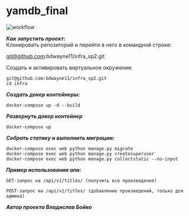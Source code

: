 # yamdb_final

![workflow](https://github.com/bdwayne11/yamdb_final/actions/workflows/yamdb_workflow.yml/badge.svg?branch=master&event=push)


***Как запустить проект:***\
Клонировать репозиторий и перейти в него в командной строке:


git@github.com:bdwayne11/infra_sp2.git

Cоздать и активировать виртуальное окружение:
```
git@github.com:bdwayne11/infra_sp2.git
cd infra
```

***Создать докер контейнеры:***

```
docker-compose up -d --build
```

***Развернуть докер контейнер***

```
docker-compose up
```

***Собрать статику и выполнить миграции:***

```
docker-compose exec web python manage.py migrate
docker-compose exec web python manage.py createsuperuser
docker-compose exec web python manage.py collectstatic --no-input
```

***Пример использования апи:***

```
GET-запрос на /api/v1/titles/ (получить все произведения)
```

```
POST-запрос на /api/v1/titles/ (добавление произведений, только для админа)
```

***Автор проекта Владислав Бойко***

